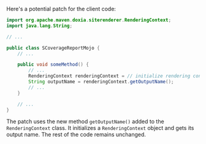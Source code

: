 Here's a potential patch for the client code:
```java
import org.apache.maven.doxia.siterenderer.RenderingContext;
import java.lang.String;

// ...

public class SCoverageReportMojo {
    // ...

    public void someMethod() {
        // ...
        RenderingContext renderingContext = // initialize rendering context
        String outputName = renderingContext.getOutputName();
        // ...
    }

    // ...
}
```
The patch uses the new method `getOutputName()` added to the `RenderingContext` class. It initializes a `RenderingContext` object and gets its output name. The rest of the code remains unchanged.